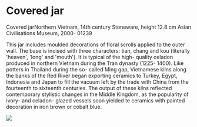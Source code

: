 # Covered jar  

Covered jarNorthern Vietnam, 14th century Stoneware, height 12.8 cm Asian Civilisations Museum, 2000- 01239  

This jar includes moulded decorations of floral scrolls applied to the outer wall. The base is incised with three characters: tian, chang and kou (literally 'heaven', 'long' and 'mouth'). It is typical of the high- quality celadon produced in northern Vietnam during the Tran dynasty (1225- 1400). Like potters in Thailand during the so- called Ming gap, Vietnamese kilns along the banks of the Red River began exporting ceramics to Turkey, Egypt, Indonesia and Japan to fill the vacuum left by the trade with China from the fourteenth to sixteenth centuries. The output of these kilns reflected contemporary stylistic changes in the Middle Kingdom, as the popularity of ivory- and celadon- glazed vessels soon yielded te ceramics with painted decoration in iron brown or cobalt blue.

![](https://cdn-mineru.openxlab.org.cn/result/2025-07-27/26ec8c02-599c-4b79-9876-e092d6287e02/d31ff830fe19dac17d44746c68ccebe120211e52191d9e284b93e99fe6c398cb.jpg)  